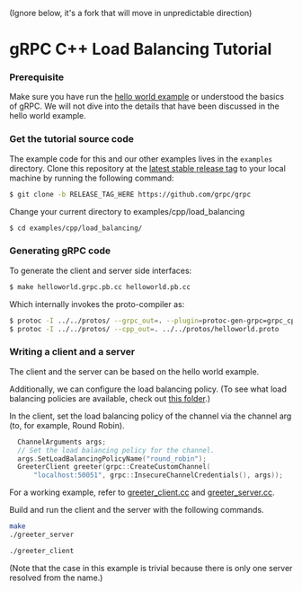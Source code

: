 (Ignore below, it's a fork that will move in unpredictable direction)


# gRPC C++ Load Balancing Tutorial

### Prerequisite
Make sure you have run the [hello world example](../helloworld) or understood the basics of gRPC. We will not dive into the details that have been discussed in the hello world example.

### Get the tutorial source code

The example code for this and our other examples lives in the `examples` directory. Clone this repository 
at the [latest stable release tag](https://github.com/grpc/grpc/releases) to your local machine by running the following command:


```sh
$ git clone -b RELEASE_TAG_HERE https://github.com/grpc/grpc
```

Change your current directory to examples/cpp/load_balancing

```sh
$ cd examples/cpp/load_balancing/
```

### Generating gRPC code

To generate the client and server side interfaces:

```sh
$ make helloworld.grpc.pb.cc helloworld.pb.cc
```
Which internally invokes the proto-compiler as:

```sh
$ protoc -I ../../protos/ --grpc_out=. --plugin=protoc-gen-grpc=grpc_cpp_plugin ../../protos/helloworld.proto
$ protoc -I ../../protos/ --cpp_out=. ../../protos/helloworld.proto
```

### Writing a client and a server

The client and the server can be based on the hello world example.

Additionally, we can configure the load balancing policy. (To see what load balancing policies are available, check out [this folder](https://github.com/grpc/grpc/tree/master/src/core/ext/filters/client_channel/lb_policy).)

In the client, set the load balancing policy of the channel via the channel arg (to, for example, Round Robin).

```cpp
  ChannelArguments args;
  // Set the load balancing policy for the channel.
  args.SetLoadBalancingPolicyName("round_robin");
  GreeterClient greeter(grpc::CreateCustomChannel(
      "localhost:50051", grpc::InsecureChannelCredentials(), args));
```

For a working example, refer to [greeter_client.cc](greeter_client.cc) and [greeter_server.cc](greeter_server.cc).

Build and run the client and the server with the following commands.

```sh
make
./greeter_server
```

```sh
./greeter_client
```

(Note that the case in this example is trivial because there is only one server resolved from the name.)
